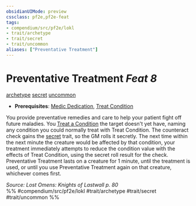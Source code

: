 ```yaml
---
obsidianUIMode: preview
cssclass: pf2e,pf2e-feat
tags:
- compendium/src/pf2e/lokl
- trait/archetype
- trait/secret
- trait/uncommon
aliases: ["Preventative Treatment"]
---
```

# Preventative Treatment  *Feat 8*  
[archetype](../../rules/traits/archetype.md)  [secret](../../rules/traits/secret.md)  [uncommon](../../rules/traits/uncommon.md)  

- **Prerequisites**: [Medic Dedication](medic-dedication-apg.md), [Treat Condition](treat-condition-apg.md)

You provide preventative remedies and care to help your patient fight off future maladies. You [Treat a Condition](treat-condition-apg.md) the target doesn't yet have, naming any condition you could normally treat with Treat Condition. The counteract check gains the [secret](../../rules/traits/secret.md) trait, so the GM rolls it secretly. The next time within the next minute the creature would be affected by that condition, your treatment immediately attempts to reduce the condition value with the effects of Treat Condition, using the secret roll result for the check. Preventative Treatment lasts on a creature for 1 minute, until the treatment is used, or until you use Preventative Treatment again on that creature, whichever comes first.

*Source: Lost Omens: Knights of Lastwall p. 80*  
%% #compendium/src/pf2e/lokl #trait/archetype #trait/secret #trait/uncommon %%